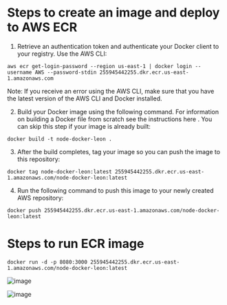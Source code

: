 #  Steps to create an image and deploy to AWS ECR

1. Retrieve an authentication token and authenticate your Docker client to your registry.
Use the AWS CLI:

`aws ecr get-login-password --region us-east-1 | docker login --username AWS --password-stdin 255945442255.dkr.ecr.us-east-1.amazonaws.com`

Note: If you receive an error using the AWS CLI, make sure that you have the latest version of the AWS CLI and Docker installed.

2. Build your Docker image using the following command. For information on building a Docker file from scratch see the instructions here . You can skip this step if your image is already built:

`docker build -t node-docker-leon .`

3. After the build completes, tag your image so you can push the image to this repository:

`docker tag node-docker-leon:latest 255945442255.dkr.ecr.us-east-1.amazonaws.com/node-docker-leon:latest`

4. Run the following command to push this image to your newly created AWS repository:

`docker push 255945442255.dkr.ecr.us-east-1.amazonaws.com/node-docker-leon:latest`

#  Steps to run ECR image

`docker run -d -p 8080:3000 255945442255.dkr.ecr.us-east-1.amazonaws.com/node-docker-leon:latest`

![image](https://github.com/cheongjh/first-node-application/assets/15931746/4d721a09-8459-4a2a-b353-648dc5e04bcc)

![image](https://github.com/cheongjh/first-node-application/assets/15931746/87fa5407-417f-496a-b102-2b736af4c2a8)
